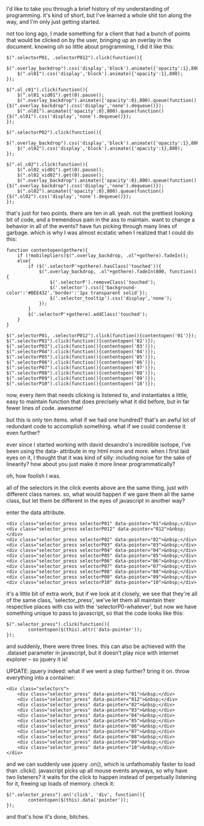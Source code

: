 I'd like to take you through a brief history of my understanding of programming. it's kind of short, but I've learned a whole shit ton along the way, and I'm only just getting started. 

not too long ago, I made something for a client that had a bunch of points that would be clicked on by the user, bringing up an overlay in the document. knowing oh so little about programming, I did it like this:

    $(".selectorP01, .selectorP012").click(function(){
        $(".overlay_backdrop").css('display','block').animate({'opacity':1},800);
        $(".ol01").css('display','block').animate({'opacity':1},800);
    });

    $(".ol_c01").click(function(){
        $(".ol01_vid01").get(0).pause();
        $(".overlay_backdrop").animate({'opacity':0},800).queue(function(){$(".overlay_backdrop").css('display','none').dequeue()});
        $(".ol01").animate({'opacity':0},800).queue(function(){$(".ol01").css('display','none').dequeue()});
    });

    $(".selectorP02").click(function(){
        $(".overlay_backdrop").css('display','block').animate({'opacity':1},800);
        $(".ol02").css('display','block').animate({'opacity':1},800);
    });

    $(".ol_c02").click(function(){
        $(".ol02_vid01").get(0).pause();
        $(".ol02_vid02").get(0).pause();
        $(".overlay_backdrop").animate({'opacity':0},800).queue(function(){$(".overlay_backdrop").css('display','none').dequeue()});
        $(".ol02").animate({'opacity':0},800).queue(function(){$(".ol02").css('display','none').dequeue()});
    });

that's just for two points. there are ten in all. yeah. not the prettiest looking bit of code, and a tremendous pain in the ass to maintain. want to change a behavior in all of the events? have fun picking through many lines of garbage. which is why I was almost ecstatic when I realized that I could do this:

    function contentopen(gothere){
        if (!mobilepliers)$(".overlay_backdrop, .ol"+gothere).fadeIn();
        else{
            if ($('.selectorP'+gothere).hasClass('touched')){
                $(".overlay_backdrop, .ol"+gothere).fadeIn(800, function(){
                    $('.selectorP').removeClass('touched');
                    $('.selector').css({'background-color':'#BEE432','border':'1px transparent solid'});
                    $('.selector_tooltip').css('display','none');
                });
            }
            $('.selectorP'+gothere).addClass('touched');
        }
    }

    $(".selectorP01, .selectorP012").click(function(){contentopen('01')});
    $(".selectorP02").click(function(){contentopen('02')});
    $(".selectorP03").click(function(){contentopen('03')});
    $(".selectorP04").click(function(){contentopen('04')});
    $(".selectorP05").click(function(){contentopen('05')});
    $(".selectorP06").click(function(){contentopen('06')});
    $(".selectorP07").click(function(){contentopen('07')});
    $(".selectorP08").click(function(){contentopen('08')});
    $(".selectorP09").click(function(){contentopen('09')});
    $(".selectorP10").click(function(){contentopen('10')});

now, every item that needs clicking is listened to, and instantiates a little, easy to maintain function that does precisely what it did before, but in far fewer lines of code. awesome!

but this is only ten items. what if we had one hundred? that's an awful lot of redundant code to accomplish something. what if we could condense it even further?

ever since I started working with david desandro's incredible isotope, I've been using the data- attribute in my html more and more. when I first laid eyes on it, I thought that it was kind of silly: including noise for the sake of linearity? how about you just make it more linear programmatically?

oh, how foolish I was.

all of the selectors in the click events above are the same thing, just with different class names. so, what would happen if we gave them all the same class, but let them be different in the eyes of javascript in another way? 

enter the data attribute.

    <div class="selector_press selectorP01" data-pointer="01">&nbsp;</div>
    <div class="selector_press selectorP012" data-pointer="012">&nbsp;</div>
    <div class="selector_press selectorP02" data-pointer="02">&nbsp;</div>
    <div class="selector_press selectorP03" data-pointer="03">&nbsp;</div>
    <div class="selector_press selectorP04" data-pointer="04">&nbsp;</div>
    <div class="selector_press selectorP05" data-pointer="05">&nbsp;</div>
    <div class="selector_press selectorP06" data-pointer="06">&nbsp;</div>
    <div class="selector_press selectorP07" data-pointer="07">&nbsp;</div>
    <div class="selector_press selectorP08" data-pointer="08">&nbsp;</div>
    <div class="selector_press selectorP09" data-pointer="09">&nbsp;</div>
    <div class="selector_press selectorP10" data-pointer="10">&nbsp;</div>

it's a little bit of extra work, but if we look at it closely, we see that they're all of the same class, 'selector_press', we've let them all maintain their respective places with css with the 'selectorP0-whatever', but now we have something unique to pass to javascript, so that the code looks like this:

    $(".selector_press").click(function(){
            contentopen($(this).attr('data-pointer'));
    });

and suddenly, there were three lines. this can also be achieved with the .dataset parameter in javascript, but it doesn't play nice with internet explorer – so jquery it is! 

UPDATE: jquery indeed: what if we went a step further? bring it on. throw everything into a container:

    <div class="selectors">
    	<div class="selector_press" data-pointer="01">&nbsp;</div>
    	<div class="selector_press" data-pointer="012">&nbsp;</div>
    	<div class="selector_press" data-pointer="02">&nbsp;</div>
    	<div class="selector_press" data-pointer="03">&nbsp;</div>
    	<div class="selector_press" data-pointer="04">&nbsp;</div>
    	<div class="selector_press" data-pointer="05">&nbsp;</div>
    	<div class="selector_press" data-pointer="06">&nbsp;</div>
    	<div class="selector_press" data-pointer="07">&nbsp;</div>
    	<div class="selector_press" data-pointer="08">&nbsp;</div>
    	<div class="selector_press" data-pointer="09">&nbsp;</div>
    	<div class="selector_press" data-pointer="10">&nbsp;</div>
    </div>

and we can suddenly use jquery .on(), which is unfathomably faster to load than .click(). javascript picks up all mouse events anyways, so why have two listeners? it waits for the click to happen instead of perpetually listening for it, freeing up loads of memory. check it:

    $(".selector_press").on('click', 'div', function(){
            contentopen($(this).data('pointer'));
    });

and that's how it's done, bitches.









